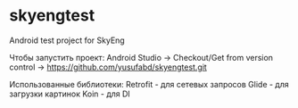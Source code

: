 # skyengtest
Android test project for SkyEng

Чтобы запустить проект:
  Android Studio -> Checkout/Get from version control -> https://github.com/yusufabd/skyengtest.git
  
Использованные библиотеки:
  Retrofit - для сетевых запросов
  Glide - для загрузки картинок
  Koin -  для DI
  
